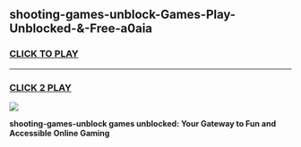 
## shooting-games-unblock-Games-Play-Unblocked-&-Free-a0aia
<h3>
<a href="https://premium76.site?title=shooting-games-unblock&ref=24A">CLICK TO PLAY</a></h3>
<hr>

<h3>
<a href="https://premium76.site?title=shooting-games-unblock&ref=24A">CLICK 2 PLAY</a>
  
</h3>

<a href="https://premium76.site?title=shooting-games-unblock&ref=24A"><img src="https://clearcache.store/games.png"></a>


**shooting-games-unblock games unblocked: Your Gateway to Fun and Accessible Online Gaming**
